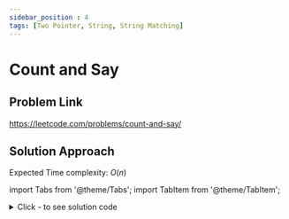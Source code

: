```yaml
---
sidebar_position : 4
tags: [Two Pointer, String, String Matching]
---
```


# Count and Say

## Problem Link
https://leetcode.com/problems/count-and-say/

## Solution Approach

Expected Time complexity: $O(n)$

import Tabs from '@theme/Tabs';
import TabItem from '@theme/TabItem';

<details><summary>Click - to see solution code</summary>

<Tabs>
<TabItem value="cpp" label="C++">

```cpp
class Solution {
   public:
    string find_next(string s) {
        int cnt = 1;
        int n = s.length();
        string ss = "";
        for (int i = 1; i < n; i++) {
            if (s[i] != s[i - 1]) {
                ss.push_back(cnt + '0');
                ss.push_back(s[i - 1]);
                cnt = 0;
            }
            cnt++;
        }
        if (cnt) {
            ss.push_back(cnt + '0');
            ss.push_back(s[n - 1]);
        }
        return ss;
    }

    string countAndSay(int n) {
        if (n == 1) return "1";
        string s = find_next("1");
        for (int i = 3; i <= n; i++) {
            s = find_next(s);
        }
        return s;
    }
};
```
</TabItem>
</Tabs>

</details>
